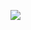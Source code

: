 

[![](https://jitpack.io/v/tonyzzp/AndroidAppFileExplorer.svg)](https://jitpack.io/#tonyzzp/AndroidAppFileExplorer)